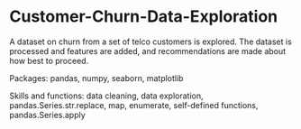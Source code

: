 # Customer-Churn-Data-Exploration

A dataset on churn from a set of telco customers is explored. The dataset is processed and features are added, and recommendations are made about how best to proceed.

Packages: pandas, numpy, seaborn, matplotlib

Skills and functions: data cleaning, data exploration, pandas.Series.str.replace, map, enumerate, self-defined functions, pandas.Series.apply 
